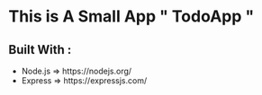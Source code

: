 # This is A Small App " TodoApp " 

## Built With :

<ul>
      <li> Node.js => https://nodejs.org/ </li> 
      <li> Express => https://expressjs.com/ </li> 
</ul>
